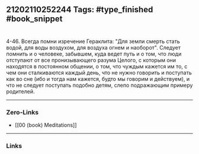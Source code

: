 21202110252244
Tags: #type_finished #book_snippet 
---
# 

 4-46. Всегда помни изречение Гераклита: "Для земли смерть стать водой, для воды  воздухом, для воздуха  огнем и наоборот". Следует помнить и о человеке, забывшем, куда ведет путь  и о том, что люди отступают от все пронизывающего разума Целого, с которым они находятся в постоянном общении, о том, что чуждым кажется им то, с чем они сталкиваются каждый день, что не нужно говорить и поступать как во сне (ибо и тогда нам кажется, будто мы говорим и действуем), и что не следует поступать подобно детям, слепо подражающим примеру родителей. 

---
### Zero-Links
 - [[00 (book) Meditations]]
---
### Links
